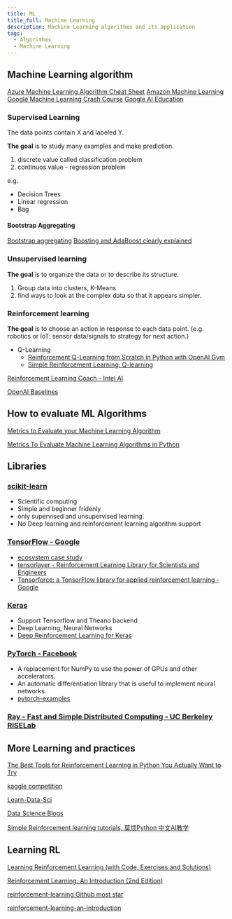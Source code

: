 ```yaml
---
title: ML
title_full: Machine Learning
description: Machine Learning algorithms and its application
tags:
  - Algorithms
  - Machine Learning
---
```


## Machine Learning algorithm

[Azure Machine Learning Algorithm Cheat Sheet](https://docs.microsoft.com/en-us/azure/machine-learning/algorithm-cheat-sheet)
[Amazon Machine Learning](https://docs.aws.amazon.com/machine-learning/latest/dg/what-is-amazon-machine-learning.html)
[Google Machine Learning Crash Course](https://developers.google.com/machine-learning/crash-course)
[Google AI Education](https://ai.google/education/)

### Supervised Learning

The data points contain X and labeled Y.

**The goal** is to study many examples and make prediction.

1. discrete value called classification problem
2. continuos value - regression problem

e.g.

* Decision Trees
* Linear regression
* Bag

#### Bootstrap Aggregating

[Bootstrap aggregating](https://en.wikipedia.org/wiki/Bootstrap_aggregating)
[Boosting and AdaBoost clearly explained](https://towardsdatascience.com/boosting-and-adaboost-clearly-explained-856e21152d3e)

### Unsupervised learning

**The goal** is to organize the data or to describe its structure.

1. Group data into clusters, K-Means
2. find ways to look at the complex data so that it appears simpler.

### Reinforcement learning

**The goal** is to choose an action in response to each data point.
(e.g. robotics or IoT: sensor data/signals to strategy for next action.)

* Q-Learning
  * [Reinforcement Q-Learning from Scratch in Python with OpenAI Gym](https://www.learndatasci.com/tutorials/reinforcement-q-learning-scratch-python-openai-gym/)
  * [Simple Reinforcement Learning: Q-learning](https://towardsdatascience.com/simple-reinforcement-learning-q-learning-fcddc4b6fe56)

[Reinforcement Learning Coach - Intel AI](https://github.com/IntelLabs/coach)

[OpenAI Baselines](https://github.com/openai/baselines)

## How to evaluate ML Algorithms

[Metrics to Evaluate your Machine Learning Algorithm](https://towardsdatascience.com/metrics-to-evaluate-your-machine-learning-algorithm-f10ba6e38234)

[Metrics To Evaluate Machine Learning Algorithms in Python](https://machinelearningmastery.com/metrics-evaluate-machine-learning-algorithms-python/)

## Libraries

### [scikit-learn](https://scikit-learn.org/stable/)

* Scientific computing
* Simple and beginner fridenly
* only supervised and unsupervised learning.
* No Deep learning and reinforcement learning algorithm support

### [TensorFlow - Google](https://www.tensorflow.org/tutorials)

* [ecosystem case study](https://www.tensorflow.org/about/case-studies)
* [tensorlayer - Reinforcement Learning Library for Scientists and Engineers](https://github.com/tensorlayer/tensorlayer)
* [Tensorforce: a TensorFlow library for applied reinforcement learning - Google](https://github.com/tensorforce/tensorforce)

### [Keras](https://keras.io/)

* Support Tensorflow and Theano backend
* Deep Learning, Neural Networks
* [Deep Reinforcement Learning for Keras](https://github.com/keras-rl/keras-rl)

### [PyTorch - Facebook](https://pytorch.org/tutorials/beginner/deep_learning_60min_blitz.html)

* A replacement for NumPy to use the power of GPUs and other accelerators.
* An automatic differentiation library that is useful to implement neural networks.
* [pytorch-examples](https://github.com/pytorch/examples)

### [Ray - Fast and Simple Distributed Computing - UC Berkeley RISELab](https://ray.io/)

## More Learning and practices

[The Best Tools for Reinforcement Learning in Python You Actually Want to Try](https://neptune.ai/blog/the-best-tools-for-reinforcement-learning-in-python)

[kaggle competition](https://www.kaggle.com/)

[Learn-Data-Sci](https://www.learndatasci.com/tutorials/reinforcement-q-learning-scratch-python-openai-gym/)

[Data Science Blogs](https://github.com/LearnDataSci/data-science-blogs)

[Simple Reinforcement learning tutorials, 莫烦Python 中文AI教学](https://github.com/MorvanZhou/Reinforcement-learning-with-tensorflow)

## Learning RL

[Learning Reinforcement Learning (with Code, Exercises and Solutions)](http://www.wildml.com/2016/10/learning-reinforcement-learning/)

[Reinforcement Learning: An Introduction (2nd Edition)](http://incompleteideas.net/book/RLbook2018.pdf)

[reinforcement-learning Github most star](https://github.com/dennybritz/reinforcement-learning)

[reinforcement-learning-an-introduction](https://github.com/ShangtongZhang/reinforcement-learning-an-introduction)